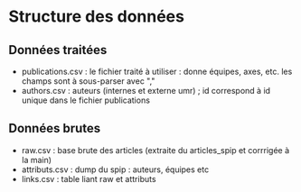 
# Structure des données

 ## Données traitées
 
 - publications.csv : le fichier traité à utiliser : donne équipes, axes, etc. les champs sont à sous-parser avec ","
 - authors.csv : auteurs (internes et externe umr) ; id correspond à id unique dans le fichier publications
 
 ## Données brutes
 
 - raw.csv : base brute des articles (extraite du articles_spip et corrrigée à la main)
 - attributs.csv : dump du spip : auteurs, équipes etc
 - links.csv : table liant raw et attributs
 

